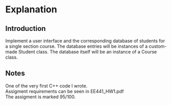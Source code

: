 # Explanation
## Introduction
Implement a user interface and the corresponding database of students for a single
section course. The database entries will be instances of a custom-made Student class. The database
itself will be an instance of a Course class.
## Notes
One of the very first C++ code I wrote.\
Assigment requirements can be seen in EE441_HW1.pdf\
The assigment is marked 95/100.
